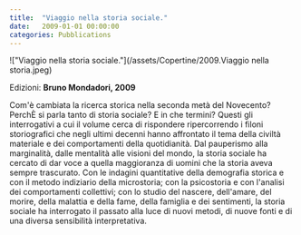```yaml
---
title:  "Viaggio nella storia sociale."
date:   2009-01-01 00:00:00
categories: Pubblications
---
```


!["Viaggio nella storia sociale."](/assets/Copertine/2009.Viaggio nella storia.jpeg)

Edizioni: **Bruno Mondadori, 2009**

Com'è cambiata la ricerca storica nella seconda metà del Novecento? PerchÈ si parla tanto di storia sociale? E in che termini?
Questi gli interrogativi a cui il volume cerca di rispondere ripercorrendo i filoni storiografici che negli ultimi decenni hanno affrontato il tema della civiltà materiale e dei comportamenti della quotidianità. Dal pauperismo alla marginalità, dalle mentalità alle visioni del mondo, la storia sociale ha cercato di dar voce a quella maggioranza di uomini che la storia aveva sempre trascurato. Con le indagini quantitative della demografia storica e con il metodo indiziario della microstoria; con la psicostoria e con l'analisi dei comportamenti collettivi; con lo studio del nascere, dell'amare, del morire, della malattia e della fame, della famiglia e dei sentimenti, la storia sociale ha interrogato il passato alla luce di nuovi metodi, di nuove fonti e di una diversa sensibilità interpretativa. 